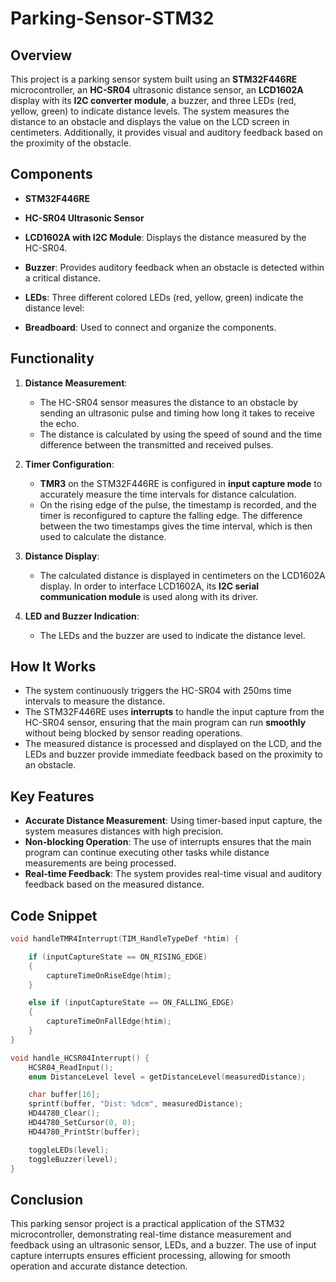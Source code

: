 # Parking-Sensor-STM32

## Overview
This project is a parking sensor system built using an **STM32F446RE** microcontroller, an **HC-SR04** ultrasonic distance sensor, an **LCD1602A** display with its **I2C converter module**, a buzzer, and three LEDs (red, yellow, green) to indicate distance levels. The system measures the distance to an obstacle and displays the value on the LCD screen in centimeters. Additionally, it provides visual and auditory feedback based on the proximity of the obstacle.

## Components
- **STM32F446RE**
- **HC-SR04 Ultrasonic Sensor**
- **LCD1602A with I2C Module**: Displays the distance measured by the HC-SR04.
- **Buzzer**: Provides auditory feedback when an obstacle is detected within a critical distance.
- **LEDs**: Three different colored LEDs (red, yellow, green) indicate the distance level:

- **Breadboard**: Used to connect and organize the components.

## Functionality
1. **Distance Measurement**: 
   - The HC-SR04 sensor measures the distance to an obstacle by sending an ultrasonic pulse and timing how long it takes to receive the echo. 
   - The distance is calculated by using the speed of sound and the time difference between the transmitted and received pulses.
   
2. **Timer Configuration**:
   - **TMR3** on the STM32F446RE is configured in **input capture mode** to accurately measure the time intervals for distance calculation.
   - On the rising edge of the pulse, the timestamp is recorded, and the timer is reconfigured to capture the falling edge. The difference between the two timestamps gives the time interval, which is then used to calculate the distance.

3. **Distance Display**:
   - The calculated distance is displayed in centimeters on the LCD1602A display. In order to interface LCD1602A, its **I2C serial communication module** is used along with its driver.

4. **LED and Buzzer Indication**:
   - The LEDs and the buzzer are used to indicate the distance level.

## How It Works
- The system continuously triggers the HC-SR04 with 250ms time intervals to measure the distance.
- The STM32F446RE uses **interrupts** to handle the input capture from the HC-SR04 sensor, ensuring that the main program can run **smoothly** without being blocked by sensor reading operations.
- The measured distance is processed and displayed on the LCD, and the LEDs and buzzer provide immediate feedback based on the proximity to an obstacle.

## Key Features
- **Accurate Distance Measurement**: Using timer-based input capture, the system measures distances with high precision.
- **Non-blocking Operation**: The use of interrupts ensures that the main program can continue executing other tasks while distance measurements are being processed.
- **Real-time Feedback**: The system provides real-time visual and auditory feedback based on the measured distance.

## Code Snippet
```c
void handleTMR4Interrupt(TIM_HandleTypeDef *htim) {

	if (inputCaptureState == ON_RISING_EDGE)
	{
		captureTimeOnRiseEdge(htim);
	}

	else if (inputCaptureState == ON_FALLING_EDGE)
	{
		captureTimeOnFallEdge(htim);
	}
}

void handle_HCSR04Interrupt() {
    HCSR04_ReadInput();
    enum DistanceLevel level = getDistanceLevel(measuredDistance);

    char buffer[16];
    sprintf(buffer, "Dist: %dcm", measuredDistance);
    HD44780_Clear();
    HD44780_SetCursor(0, 0);
    HD44780_PrintStr(buffer);

    toggleLEDs(level);
    toggleBuzzer(level);
}
```

## Conclusion
This parking sensor project is a practical application of the STM32 microcontroller, demonstrating real-time distance measurement and feedback using an ultrasonic sensor, LEDs, and a buzzer. The use of input capture interrupts ensures efficient processing, allowing for smooth operation and accurate distance detection.